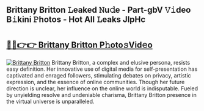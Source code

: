 ## Brittany Britton 𝙻eaked 𝙽u𝚍e - Part-gbV 𝚅𝚒deo B𝚒kini 𝙿hotos - Hot All 𝙻eaks JlpHc

# <h2><a href="http://ld1c5lk.urlbe.top/?page=Brittany+Britton">🔗🔗👉👉 Brittany Britton P𝚑oto𝚜Vid𝚎o</a></h2>

[![Brittany Britton](https://i.imgur.com/eBuTRDB.gif)](http://ld1c5lk.urlbe.top/?page=Brittany+Britton)
Brittany Britton, a complex and elusive persona, resists easy definition. Her innovative use of digital media for self-presentation has captivated and enraged followers, stimulating debates on privacy, artistic expression, and the essence of online communities. Though her future direction is unclear, her influence on the online world is indisputable. Fueled by unyielding resolve and undeniable charisma, Brittany Britton presence in the virtual universe is unparalleled.
